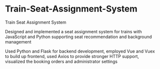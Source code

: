 # Train-Seat-Assignment-System
Train Seat Assignment System

Designed and implemented a seat assignment system for trains with JavaScript and Python supporting seat recommendation and background management

Used Python and Flask for backend development, employed Vue and Vuex to build up frontend, used Axios to provide stronger HTTP support, visualized the booking orders and administrator settings
